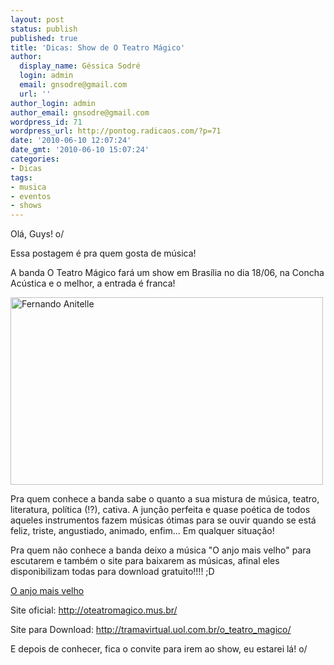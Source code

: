 ```yaml
---
layout: post
status: publish
published: true
title: 'Dicas: Show de O Teatro Mágico'
author:
  display_name: Géssica Sodré
  login: admin
  email: gnsodre@gmail.com
  url: ''
author_login: admin
author_email: gnsodre@gmail.com
wordpress_id: 71
wordpress_url: http://pontog.radicaos.com/?p=71
date: '2010-06-10 12:07:24'
date_gmt: '2010-06-10 15:07:24'
categories:
- Dicas
tags:
- musica
- eventos
- shows
---
```

<p>Olá, Guys! o/</p>
<p>Essa postagem é pra quem gosta de música!</p>
<p>A banda O Teatro Mágico fará um show em Brasília no dia 18/06, na Concha Acústica e o melhor, a entrada é franca!</p>
<p><a href="http://nucleopc.files.wordpress.com/2009/11/oteatromagico.jpg"><img class="aligncenter" title="O Teatro Mágico" src="http://nucleopc.files.wordpress.com/2009/11/oteatromagico.jpg" alt="Fernando Anitelle" width="500" height="300" /></a></p>
<p>Pra quem conhece a banda sabe o quanto a sua mistura de música, teatro, literatura, política (!?), cativa. A junção perfeita e quase poética de todos aqueles instrumentos fazem músicas ótimas para se ouvir quando se está feliz, triste, angustiado, animado, enfim... Em qualquer situação!</p>
<p>Pra quem não conhece a banda deixo a música "O anjo mais velho" para escutarem e também o site para baixarem as músicas, afinal eles disponibilizam todas para download gratuito!!!! ;D</p>
<p><a href="http://pontog.radicaos.com/wp-content/uploads/2010/06/O_Teatro_Mgico_-_O_anjo_mais_v.mp3">O anjo mais velho</a></p>
<p>Site oficial: <a href="http://oteatromagico.mus.br/">http://oteatromagico.mus.br/</a></p>
<p>Site para Download: <a href="http://tramavirtual.uol.com.br/o_teatro_magico/">http://tramavirtual.uol.com.br/o_teatro_magico/</a></p>
<p>E depois de conhecer, fica o convite para irem ao show, eu estarei lá! o/</p>
